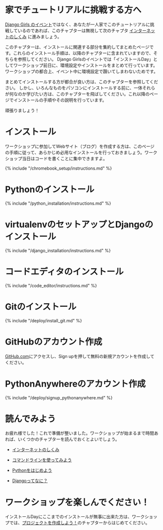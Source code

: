 # 家でチュートリアルに挑戦する方へ

[Django Girls のイベント](https://djangogirls.org/events/)ではなく、あなたが一人家でこのチュートリアルに挑戦しているのであれば、このチャプターは無視して次のチャプタ [インターネットのしくみ](../how_the_internet_works/README.md) に進みましょう。

このチャプターは、インストールに関連する部分を集約してまとめたページです。これらのインストール手順は、以降のチャプターに含まれていますので、そちらを参照してください。 Django Girlsのイベントでは「インストールDay」としてワークショップ前日に、環境設定やインストールをまとめて行っています。ワークショップの都合上、イベント中に環境設定で躓いてしまわないためです。

まとめてインストールする方が都合が良い方は、このチャプターを参照してください。 しかし、いろんなものをパソコンにインストールする前に、一体それらが何なのか学びたい方は、このチャプターを飛ばしてください。これ以降のページでインストールの手順やその説明を行っています。

頑張りましょう！

# インストール

ワークショップに参加してWebサイト（ブログ）を作成する方は、このページの手順に従って、あらかじめ必用なインストールを行っておきましょう。ワークショップ当日はコードを書くことに集中できますよ。

<!--sec data-title="Chromebook setup (if you're using one)"
data-id="chromebook_setup" data-collapse=true ces--> {% include "/chromebook_setup/instructions.md" %} 

<!--endsec-->

# Pythonのインストール

{% include "/python_installation/instructions.md" %}

# virtualenvのセットアップとDjangoのインストール

{% include "/django_installation/instructions.md" %}

# コードエディタのインストール

{% include "/code_editor/instructions.md" %}

# Gitのインストール

{% include "/deploy/install_git.md" %}

# GitHubのアカウント作成

[GitHub.com](https://www.github.com)にアクセスし、Sign upを押して無料の新規アカウントを作成してください。

# PythonAnywhereのアカウント作成

{% include "/deploy/signup_pythonanywhere.md" %}

# 読んでみよう

お疲れ様でした！これで準備が整いました。ワークショップが始まるまで時間あれば、いくつかのチャプターを読んでおくとよいでしょう。

* [インターネットのしくみ](../how_the_internet_works/README.md)

* [コマンドラインを使ってみよう](../intro_to_command_line/README.md)

* [Pythonをはじめよう](../python_introduction/README.md)

* [Djangoってなに？](../django/README.md)

# ワークショップを楽しんでください！

インストールDayにここまでのインストールが無事に出来た方は、ワークショップでは、[プロジェクトを作成しよう！](../django_start_project/README.md)のチャプターからはじめてください。